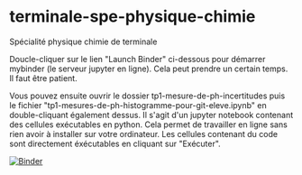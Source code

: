 # terminale-spe-physique-chimie
Spécialité physique chimie de terminale

Doucle-cliquer sur le lien "Launch Binder" ci-dessous pour démarrer mybinder (le serveur jupyter en ligne). Cela peut prendre un certain temps. Il faut être patient.

Vous pouvez ensuite ouvrir le dossier tp1-mesure-de-ph-incertitudes puis le fichier "tp1-mesures-de-ph-histogramme-pour-git-eleve.ipynb" en double-cliquant également dessus. Il s'agit d'un jupyter notebook contenant des cellules exécutables en python. Cela permet de travailler en ligne sans rien avoir à installer sur votre ordinateur. Les cellules contenant du code sont directement éxécutables en cliquant sur "Exécuter".


[![Binder](https://mybinder.org/badge_logo.svg)](https://mybinder.org/v2/gh/fbruneau3/terminale-spe-physique-chimie/master)


